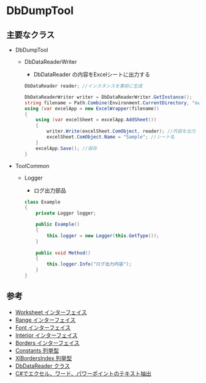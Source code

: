 # DbDumpTool
## 主要なクラス
- DbDumpTool
  - DbDataReaderWriter
    - DbDataReader の内容をExcelシートに出力する

    ``` c#
    DbDataReader reader; //インスタンスを事前に生成

    DbDataReaderWriter writer = DbDataReaderWriter.GetInstance();
    string filename = Path.Combine(Environment.CurrentDirectory, "output.xlsx");
    using (var excelApp = new ExcelWrapper(filename))
    {
        using (var excelSheet = excelApp.AddSheet())
        {
            writer.Write(excelSheet.ComObject, reader); //内容を出力
            excelSheet.ComObject.Name = "Sample"; //シート名
        }
        excelApp.Save(); //保存
    }
    ```

- ToolCommon
  - Logger
    - ログ出力部品

    ``` c#
    class Example
    {
        private Logger logger;
    
        public Example()
        {
            this.logger = new Logger(this.GetType());
        }
        
        public void Method()
        {
            this.logger.Info("ログ出力内容");
        }
    }
    ```

## 参考
- [Worksheet インターフェイス](https://learn.microsoft.com/ja-jp/dotnet/api/microsoft.office.interop.excel.worksheet?view=excel-pia)
- [Range インターフェイス](https://learn.microsoft.com/ja-jp/dotnet/api/microsoft.office.interop.excel.range?view=excel-pia)
- [Font インターフェイス](https://learn.microsoft.com/ja-jp/dotnet/api/microsoft.office.interop.excel.font?view=excel-pia)
- [Interior インターフェイス](https://learn.microsoft.com/ja-jp/dotnet/api/microsoft.office.interop.excel.interior?view=excel-pia)
- [Borders インターフェイス](https://learn.microsoft.com/ja-jp/dotnet/api/microsoft.office.interop.excel.borders?view=excel-pia)
- [Constants 列挙型](https://learn.microsoft.com/ja-jp/dotnet/api/microsoft.office.interop.excel.constants?view=excel-pia)
- [XlBordersIndex 列挙型](https://learn.microsoft.com/ja-jp/dotnet/api/microsoft.office.interop.excel.xlbordersindex?view=excel-pia)
- [DbDataReader クラス](https://learn.microsoft.com/ja-jp/dotnet/api/system.data.common.dbdatareader?view=netframework-4.7.2)
- [C#でエクセル、ワード、パワーポイントのテキスト抽出](https://qiita.com/tashxii/items/ae32d62bc0420347fad3)
